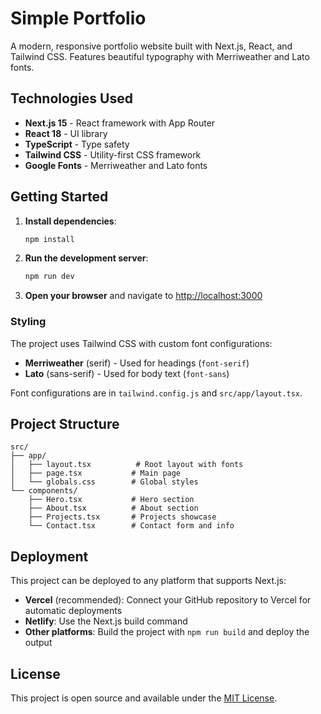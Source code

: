 # Simple Portfolio

A modern, responsive portfolio website built with Next.js, React, and Tailwind CSS. Features beautiful typography with Merriweather and Lato fonts.

## Technologies Used

- **Next.js 15** - React framework with App Router
- **React 18** - UI library
- **TypeScript** - Type safety
- **Tailwind CSS** - Utility-first CSS framework
- **Google Fonts** - Merriweather and Lato fonts

## Getting Started

1. **Install dependencies**:
   ```bash
   npm install
   ```

2. **Run the development server**:
   ```bash
   npm run dev
   ```

3. **Open your browser** and navigate to [http://localhost:3000](http://localhost:3000)

### Styling
The project uses Tailwind CSS with custom font configurations:

- **Merriweather** (serif) - Used for headings (`font-serif`)
- **Lato** (sans-serif) - Used for body text (`font-sans`)

Font configurations are in `tailwind.config.js` and `src/app/layout.tsx`.

## Project Structure

```
src/
├── app/
│   ├── layout.tsx          # Root layout with fonts
│   ├── page.tsx           # Main page
│   └── globals.css        # Global styles
└── components/
    ├── Hero.tsx           # Hero section
    ├── About.tsx          # About section
    ├── Projects.tsx       # Projects showcase
    └── Contact.tsx        # Contact form and info
```

## Deployment

This project can be deployed to any platform that supports Next.js:

- **Vercel** (recommended): Connect your GitHub repository to Vercel for automatic deployments
- **Netlify**: Use the Next.js build command
- **Other platforms**: Build the project with `npm run build` and deploy the output

## License

This project is open source and available under the [MIT License](LICENSE).
